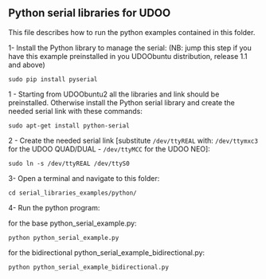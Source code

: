 Python serial libraries for UDOO
------------

This file describes how to run the python examples contained in this folder.

1- Install the Python library to manage the serial:
(NB: jump this step if you have this example preinstalled in you UDOObuntu distribution, release 1.1 and above)

    sudo pip install pyserial
1 - Starting from UDOObuntu2 all the libraries and link should be preinstalled. Otherwise install the Python serial library and create the needed serial link with these commands:

    sudo apt-get install python-serial

2 - Create the needed serial link [substitute `/dev/ttyREAL` with: `/dev/ttymxc3` for the UDOO QUAD/DUAL - `/dev/ttyMCC` for the UDOO NEO]:

    sudo ln -s /dev/ttyREAL /dev/ttyS0

3- Open a terminal and navigate to this folder:

    cd serial_libraries_examples/python/

4- Run the python program:

for the base python_serial_example.py:

    python python_serial_example.py

for the bidirectional python_serial_example_bidirectional.py:

    python python_serial_example_bidirectional.py

